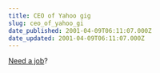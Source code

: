 ```yaml
---
title: CEO of Yahoo gig
slug: ceo_of_yahoo_gi
date_published: 2001-04-09T06:11:07.000Z
date_updated: 2001-04-09T06:11:07.000Z
---
```


[Need a job](http://63.87.238.116/careers/find_a_job?&amp;id%5B1%5D=2087&amp;catName=Executive%20Management&amp;object=nobanner%5Bjob%5D&amp;findField=cat_id_1&amp;findFieldValue=225)?
